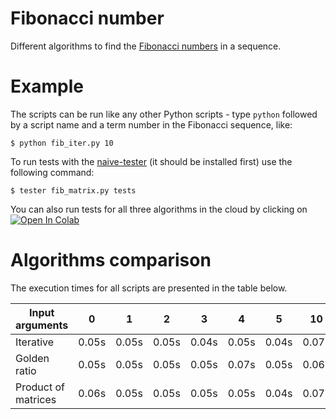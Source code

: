 # Fibonacci number

Different algorithms to find the [Fibonacci numbers](https://en.wikipedia.org/wiki/Fibonacci_number) in a sequence.

# Example

The scripts can be run like any other Python scripts - type `python` followed by a script name and a term number in the Fibonacci sequence, like:

~~~
$ python fib_iter.py 10
~~~

To run tests with the [naive-tester](https://github.com/FilippSolovev/naive-tester) (it should be installed first) use the following command:

~~~
$ tester fib_matrix.py tests
~~~

You can also run tests for all three algorithms in the cloud by clicking on [![Open In Colab](https://colab.research.google.com/assets/colab-badge.svg)](https://colab.research.google.com/github/FilippSolovev/algorithms/blob/master/number_theoretic_algorithms/fibonacci/fibonacci_test_report.ipynb)

# Algorithms comparison

The execution times for all scripts are presented in the table below.

| Input arguments | 0 | 1 | 2 | 3 | 4 | 5 | 10 | 100 | 1000 | 10000 | 100000 | 1000000 | 10000000 |
| --- | :-: | :-: | :-: | :-: | :-: | :-: | :-: | :-: | :-: | :-: | :-: | :-: | :-: |
| Iterative| 0.05s | 0.05s | 0.05s | 0.04s | 0.05s | 0.04s | 0.07s | 0.07s | 0.05s | 0.05s | 0.24s | 14.57s | 1799.96s |
| Golden ratio| 0.05s | 0.05s | 0.05s | 0.05s | 0.07s | 0.05s | 0.06s | 0.06s | 0.05s | 0.05s (x) | 0.14s (x) | 0.22s (x) | x |
| Product of matrices| 0.06s | 0.05s | 0.05s | 0.05s | 0.05s | 0.04s | 0.07s | 0.06s | 0.05s | 0.06s | 0.84s | 92.64s | 5219.77s |